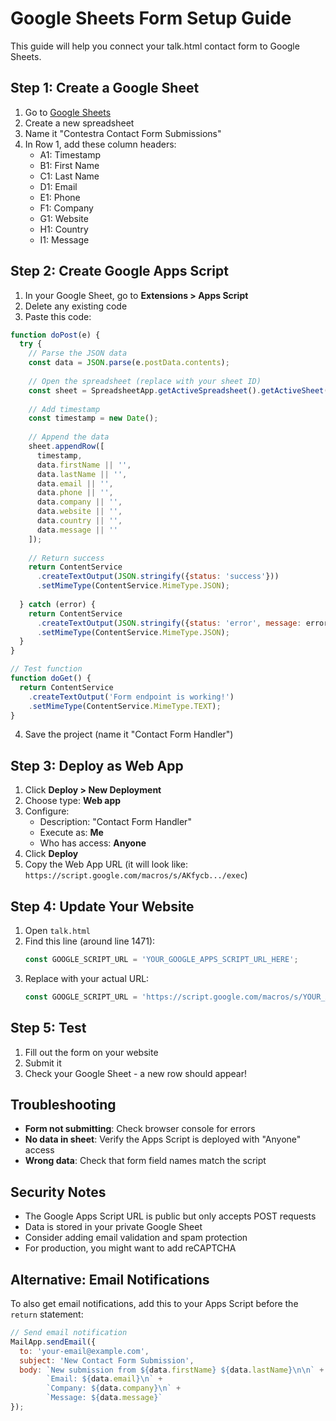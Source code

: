 # Google Sheets Form Setup Guide

This guide will help you connect your talk.html contact form to Google Sheets.

## Step 1: Create a Google Sheet

1. Go to [Google Sheets](https://sheets.google.com)
2. Create a new spreadsheet
3. Name it "Contestra Contact Form Submissions"
4. In Row 1, add these column headers:
   - A1: Timestamp
   - B1: First Name
   - C1: Last Name  
   - D1: Email
   - E1: Phone
   - F1: Company
   - G1: Website
   - H1: Country
   - I1: Message

## Step 2: Create Google Apps Script

1. In your Google Sheet, go to **Extensions > Apps Script**
2. Delete any existing code
3. Paste this code:

```javascript
function doPost(e) {
  try {
    // Parse the JSON data
    const data = JSON.parse(e.postData.contents);
    
    // Open the spreadsheet (replace with your sheet ID)
    const sheet = SpreadsheetApp.getActiveSpreadsheet().getActiveSheet();
    
    // Add timestamp
    const timestamp = new Date();
    
    // Append the data
    sheet.appendRow([
      timestamp,
      data.firstName || '',
      data.lastName || '',
      data.email || '',
      data.phone || '',
      data.company || '',
      data.website || '',
      data.country || '',
      data.message || ''
    ]);
    
    // Return success
    return ContentService
      .createTextOutput(JSON.stringify({status: 'success'}))
      .setMimeType(ContentService.MimeType.JSON);
      
  } catch (error) {
    return ContentService
      .createTextOutput(JSON.stringify({status: 'error', message: error.toString()}))
      .setMimeType(ContentService.MimeType.JSON);
  }
}

// Test function
function doGet() {
  return ContentService
    .createTextOutput('Form endpoint is working!')
    .setMimeType(ContentService.MimeType.TEXT);
}
```

4. Save the project (name it "Contact Form Handler")

## Step 3: Deploy as Web App

1. Click **Deploy > New Deployment**
2. Choose type: **Web app**
3. Configure:
   - Description: "Contact Form Handler"
   - Execute as: **Me**
   - Who has access: **Anyone**
4. Click **Deploy**
5. Copy the Web App URL (it will look like: `https://script.google.com/macros/s/AKfycb.../exec`)

## Step 4: Update Your Website

1. Open `talk.html`
2. Find this line (around line 1471):
   ```javascript
   const GOOGLE_SCRIPT_URL = 'YOUR_GOOGLE_APPS_SCRIPT_URL_HERE';
   ```
3. Replace with your actual URL:
   ```javascript
   const GOOGLE_SCRIPT_URL = 'https://script.google.com/macros/s/YOUR_ACTUAL_ID/exec';
   ```

## Step 5: Test

1. Fill out the form on your website
2. Submit it
3. Check your Google Sheet - a new row should appear!

## Troubleshooting

- **Form not submitting**: Check browser console for errors
- **No data in sheet**: Verify the Apps Script is deployed with "Anyone" access
- **Wrong data**: Check that form field names match the script

## Security Notes

- The Google Apps Script URL is public but only accepts POST requests
- Data is stored in your private Google Sheet
- Consider adding email validation and spam protection
- For production, you might want to add reCAPTCHA

## Alternative: Email Notifications

To also get email notifications, add this to your Apps Script before the `return` statement:

```javascript
// Send email notification
MailApp.sendEmail({
  to: 'your-email@example.com',
  subject: 'New Contact Form Submission',
  body: `New submission from ${data.firstName} ${data.lastName}\n\n` +
        `Email: ${data.email}\n` +
        `Company: ${data.company}\n` +
        `Message: ${data.message}`
});
```